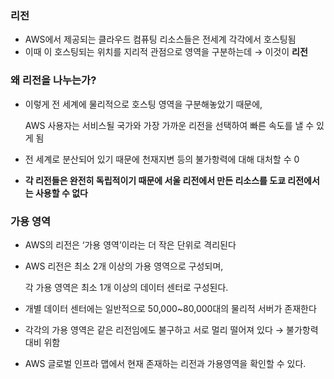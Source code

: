 ### 리전

- AWS에서 제공되는 클라우드 컴퓨팅 리소스들은 전세계 각각에서 호스팅됨
- 이때 이 호스팅되는 위치를 지리적 관점으로 영역을 구분하는데 → 이것이 **리전**

### 왜 리전을 나누는가?

- 이렇게 전 세계에 물리적으로 호스팅 영역을 구분해놓았기 때문에,
    
    AWS 사용자는 서비스될 국가와 가장 가까운 리전을 선택하여 빠른 속도를 낼 수 있게 됨
    
- 전 세계로 분산되어 있기 때문에 천재지변 등의 불가항력에 대해 대처할 수 0
- **각 리전들은 완전히 독립적이기 때문에 서울 리전에서 만든 리소스를 도쿄 리전에서는 사용할 수 없다**

### 가용 영역

- AWS의 리전은 ‘가용 영역’이라는 더 작은 단위로 격리된다
- AWS 리전은 최소 2개 이상의 가용 영역으로 구성되며,
    
    각 가용 영역은 최소 1개 이상의 데이터 센터로 구성된다.
    
- 개별 데이터 센터에는 일반적으로 50,000~80,000대의 물리적 서버가 존재한다

- 각각의 가용 영역은 같은 리전임에도 불구하고 서로 멀리 떨어져 있다 → 불가항력 대비 위함
- AWS 글로벌 인프라 맵에서 현재 존재하는 리전과 가용영역을 확인할 수 있다.
